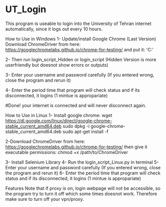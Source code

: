 # UT_Login
This program is useable to login into the University of Tehran internet automatically, since it logs out every 10 hours.

How to Use in Windows
1- Update/install Google Chrome (Last Version)
Download ChromeDriver from here:
https://googlechromelabs.github.io/chrome-for-testing/
and put it:
'C:\'

2- Then run login_script_Hidden or login_script (Hidden Version is more userfriendly but doesnot show errors or outputs)

3- Enter your username and password carefully (If you entered wrong, close the program and rerun it)

4- Enter the period time that program will check status and if its disconnected, it logins (1 mintue is appropariate)

#Done! your internet is connected and will never disconnect again.

How to Use in Linux
1- Install google chrome:
wget https://dl.google.com/linux/direct/google-chrome-stable_current_amd64.deb
sudo dpkg -i google-chrome-stable_current_amd64.deb
sudo apt-get install -f

2-Download ChromeDriver from here:
https://googlechromelabs.github.io/chrome-for-testing/
then give it executable permissions:
chmod +x /path/to/ChromeDriver

3- Install Selenium Library
4- Run the login_script_Linux.py in terminal
5- Enter your username and password carefully (If you entered wrong, close the program and rerun it)
6- Enter the period time that program will check status and if its disconnected, it logins (1 mintue is appropariate)

Features
Note that if proxy is on, login webpage will not be accessible, so the program try to turn it off which some times doesnot work. Therefore make sure to turn off your vpn/proxy.


